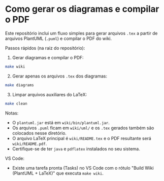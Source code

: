 # Como gerar os diagramas e compilar o PDF

Este repositório inclui um fluxo simples para gerar arquivos `.tex` a partir de arquivos PlantUML (`.puml`) e compilar o PDF do wiki.

Passos rápidos (na raiz do repositório):

1. Gerar diagramas e compilar o PDF:

```bash
make wiki
```

2. Gerar apenas os arquivos `.tex` dos diagramas:

```bash
make diagrams
```

3. Limpar arquivos auxiliares do LaTeX:

```bash
make clean
```

Notas:

- O `plantuml.jar` está em `wiki/bin/plantuml.jar`.
- Os arquivos `.puml` ficam em `wiki/uml/` e os `.tex` gerados também são colocados nesse diretório.
- O arquivo LaTeX principal é `wiki/README.tex` e o PDF resultante será `wiki/README.pdf`.
- Certifique-se de ter `java` e `pdflatex` instalados no seu sistema.

VS Code:

- Existe uma tarefa pronta (Tasks) no VS Code com o rótulo "Build Wiki (PlantUML + LaTeX)" que executa `make wiki`.
